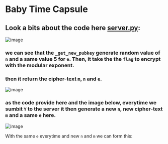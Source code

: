 # Baby Time Capsule

## Look a bits about the code here [server.py](server.py):

![image](https://github.com/Ov3rxn4ght-Projects/Trong-Tinh/assets/107429242/2d0ac454-c64e-4209-9442-1ce89b8de477)

### we can see that the `_get_new_pubkey` generate random value of `n` and a same value 5 for `e`. Then, it take the the `flag` to encrypt with the modular exponent.
### then it return the cipher-text `m`, `n` and `e`.

![image](https://github.com/Ov3rxn4ght-Projects/Trong-Tinh/assets/107429242/a82bd0c2-ae53-4298-bd18-7d4f158959d8)

### as the code provide here and the image below, everytime we sumbit `Y` to the server it then generate a new `n`, new cipher-text `m` and a same `e` here.

![image](https://github.com/Ov3rxn4ght-Projects/Trong-Tinh/assets/107429242/0e9577eb-15d8-4677-b480-a5f82207af1a)


With the same `e` everytime and new `n` and `m` we can form this:


